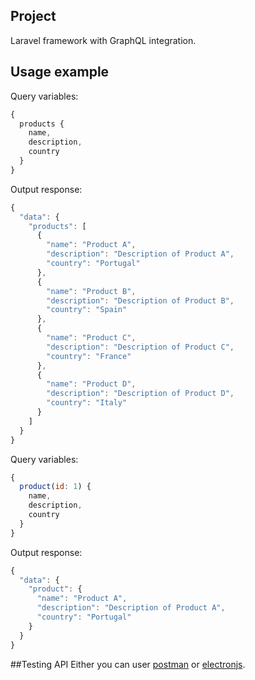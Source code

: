 ## Project
Laravel framework with GraphQL integration.

## Usage example

Query variables:
```javascript
{
  products {
    name,
    description,
    country
  }
}
```
Output response:
```javascript
{
  "data": {
    "products": [
      {
        "name": "Product A",
        "description": "Description of Product A",
        "country": "Portugal"
      },
      {
        "name": "Product B",
        "description": "Description of Product B",
        "country": "Spain"
      },
      {
        "name": "Product C",
        "description": "Description of Product C",
        "country": "France"
      },
      {
        "name": "Product D",
        "description": "Description of Product D",
        "country": "Italy"
      }
    ]
  }
}
```

Query variables:
```javascript
{
  product(id: 1) {
    name,
    description,
    country
  }
}
```

Output response:
```javascript
{
  "data": {
    "product": {
      "name": "Product A",
      "description": "Description of Product A",
      "country": "Portugal"
    }
  }
}
```

##Testing API
Either you can user [postman](https://www.postman.com/) or [electronjs](https://www.electronjs.org/apps/graphiql).
